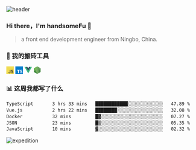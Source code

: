![header](https://raw.githubusercontent.com/fzq1998/fzq1998/master/header.png)

### Hi there，I'm handsomeFu 👋

> a front end development engineer from Ningbo, China.

### 🔧 我的搬砖工具
<code><img height="20" src="https://raw.githubusercontent.com/github/explore/80688e429a7d4ef2fca1e82350fe8e3517d3494d/topics/javascript/javascript.png" alt="javascript"></code>
<code><img height="20" src="https://raw.githubusercontent.com/github/explore/80688e429a7d4ef2fca1e82350fe8e3517d3494d/topics/typescript/typescript.png" alt="typescript"></code>
<code><img height="20" src="https://raw.githubusercontent.com/github/explore/80688e429a7d4ef2fca1e82350fe8e3517d3494d/topics/vue/vue.png" alt="vue"></code>
<code><img height="20" src="https://raw.githubusercontent.com/github/explore/80688e429a7d4ef2fca1e82350fe8e3517d3494d/topics/nodejs/nodejs.png" alt="nodejs"></code>



### 📊 这周我都写了什么
<!--START_SECTION:waka-->

```txt
TypeScript       3 hrs 33 mins   ████████████░░░░░░░░░░░░░   47.89 %
Vue.js           2 hrs 22 mins   ████████░░░░░░░░░░░░░░░░░   32.08 %
Docker           32 mins         █▓░░░░░░░░░░░░░░░░░░░░░░░   07.27 %
JSON             23 mins         █▒░░░░░░░░░░░░░░░░░░░░░░░   05.35 %
JavaScript       10 mins         ▓░░░░░░░░░░░░░░░░░░░░░░░░   02.32 %
```

<!--END_SECTION:waka-->


![expedition](https://raw.githubusercontent.com/fzq1998/fzq1998/master/expedition.gif)

